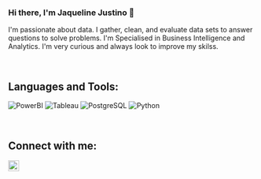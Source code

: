### Hi there, I'm Jaqueline Justino 👋
I'm passionate about data. I gather, clean, and evaluate data sets to answer questions to solve problems. I'm Specialised in Business Intelligence and Analytics. I'm very curious and always look to improve my skilss.

<br>

<h2 align="left">Languages and Tools:</h2>

![PowerBI](https://img.shields.io/badge/-Power%20BI-black?style=plastic&logo=Power-BI)
![Tableau](https://img.shields.io/badge/-Tableau-black?style=plastic&logo=Tableau)
![PostgreSQL](https://img.shields.io/badge/-PostgreSQL-black?style=flat-square&logo=PostgreSQL)
![Python](https://img.shields.io/badge/-Python-black?style=flat-square&logo=Python)


<br>

<h2 align="left">Connect with me:</h2><p align="left">

<a href="https://www.linkedin.com/in/jaqueline-justino/">
  <img align="left" alt="Jaqueline LinkedIN" width="22px" src="https://raw.githubusercontent.com/peterthehan/peterthehan/master/assets/linkedin.svg"/>

</a>
